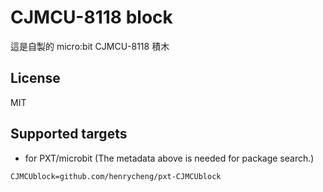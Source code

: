 # CJMCU-8118 block

這是自製的 micro:bit CJMCU-8118 積木

## License

MIT

## Supported targets

* for PXT/microbit
(The metadata above is needed for package search.)

```package
CJMCUblock=github.com/henrycheng/pxt-CJMCUblock
```

